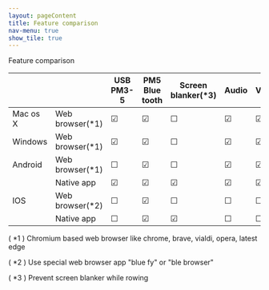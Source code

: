 ```yaml
---
layout: pageContent
title: Feature comparison
nav-menu: true
show_tile: true
---
```

Feature comparison

|          |                 | USB PM3-5 | PM5 Blue tooth | Screen blanker(*3) | Audio   | Video   | Offline |
|----------|-----------------|-----------|----------------|--------------------|---------|---------|---------|
| Mac os X | Web browser(*1) | &#9745;   | &#9745;        | &#9744;            | &#9745; | &#9745; | &#9745; |
| Windows  | Web browser(*1) | &#9745;   | &#9745;        | &#9744;            | &#9745; | &#9745; | &#9745; |
| Android  | Web browser(*1) | &#9744;   | &#9745;        | &#9744;            | &#9745; | &#9745; | &#9745; |
|          | Native app      | &#9745;   | &#9745;        | &#9745;            | &#9745; | &#9745; | &#9745; |
| IOS      | Web browser(*2) | &#9744;   | &#9745;        | &#9744;            | &#9744; | &#9744; | &#9744; |
|          | Native app      | &#9744;   | &#9745;        | &#9745;            | &#9744; | &#9744; | &#9745; |

( *1 ) Chromium based web browser like chrome, brave, vialdi, opera, latest edge

( *2 ) Use special web browser app "blue fy"  or "ble browser"

( *3 ) Prevent screen blanker while rowing

